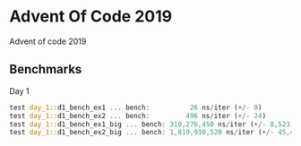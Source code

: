 # Advent Of Code 2019

Advent of code 2019


## Benchmarks

Day 1
```rust
test day_1::d1_bench_ex1 ... bench:          26 ns/iter (+/- 0)
test day_1::d1_bench_ex2 ... bench:         496 ns/iter (+/- 24)
test day_1::d1_bench_ex1_big ... bench: 310,276,450 ns/iter (+/- 8,523,178)
test day_1::d1_bench_ex2_big ... bench: 1,819,930,520 ns/iter (+/- 45,401,043)
```